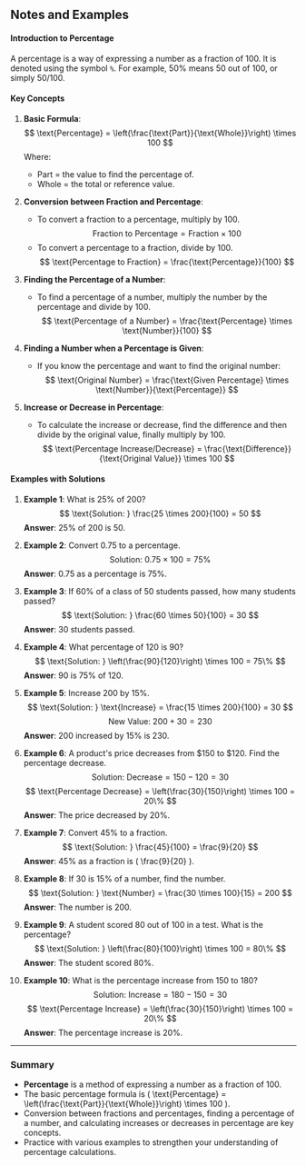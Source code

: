 ## Notes and Examples

#### Introduction to Percentage
A percentage is a way of expressing a number as a fraction of 100. It is denoted using the symbol `%`. For example, 50% means 50 out of 100, or simply 50/100.

#### Key Concepts

1. **Basic Formula**: 
   $$
   \text{Percentage} = \left(\frac{\text{Part}}{\text{Whole}}\right) \times 100
   $$
   Where:
   - Part = the value to find the percentage of.
   - Whole = the total or reference value.

2. **Conversion between Fraction and Percentage**:
   - To convert a fraction to a percentage, multiply by 100.
     $$
     \text{Fraction to Percentage} = \text{Fraction} \times 100
     $$
   - To convert a percentage to a fraction, divide by 100.
     $$
     \text{Percentage to Fraction} = \frac{\text{Percentage}}{100}
     $$

3. **Finding the Percentage of a Number**:
   - To find a percentage of a number, multiply the number by the percentage and divide by 100.
     $$
     \text{Percentage of a Number} = \frac{\text{Percentage} \times \text{Number}}{100}
     $$

4. **Finding a Number when a Percentage is Given**:
   - If you know the percentage and want to find the original number:
     $$
     \text{Original Number} = \frac{\text{Given Percentage} \times \text{Number}}{\text{Percentage}}
     $$

5. **Increase or Decrease in Percentage**:
   - To calculate the increase or decrease, find the difference and then divide by the original value, finally multiply by 100.
     $$
     \text{Percentage Increase/Decrease} = \frac{\text{Difference}}{\text{Original Value}} \times 100
     $$

#### Examples with Solutions

1. **Example 1**: What is 25% of 200?
   $$
   \text{Solution: } \frac{25 \times 200}{100} = 50
   $$
   **Answer**: 25% of 200 is 50.

2. **Example 2**: Convert 0.75 to a percentage.
   $$
   \text{Solution: } 0.75 \times 100 = 75\%
   $$
   **Answer**: 0.75 as a percentage is 75%.

3. **Example 3**: If 60% of a class of 50 students passed, how many students passed?
   $$
   \text{Solution: } \frac{60 \times 50}{100} = 30
   $$
   **Answer**: 30 students passed.

4. **Example 4**: What percentage of 120 is 90?
   $$
   \text{Solution: } \left(\frac{90}{120}\right) \times 100 = 75\%
   $$
   **Answer**: 90 is 75% of 120.

5. **Example 5**: Increase 200 by 15%.
   $$
   \text{Solution: } \text{Increase} = \frac{15 \times 200}{100} = 30
   $$
   $$
   \text{New Value: } 200 + 30 = 230
   $$
   **Answer**: 200 increased by 15% is 230.

6. **Example 6**: A product's price decreases from $150 to $120. Find the percentage decrease.
   $$
   \text{Solution: } \text{Decrease} = 150 - 120 = 30
   $$
   $$
   \text{Percentage Decrease} = \left(\frac{30}{150}\right) \times 100 = 20\%
   $$
   **Answer**: The price decreased by 20%.

7. **Example 7**: Convert 45% to a fraction.
   $$
   \text{Solution: } \frac{45}{100} = \frac{9}{20}
   $$
   **Answer**: 45% as a fraction is \( \frac{9}{20} \).

8. **Example 8**: If 30 is 15% of a number, find the number.
   $$
   \text{Solution: } \text{Number} = \frac{30 \times 100}{15} = 200
   $$
   **Answer**: The number is 200.

9. **Example 9**: A student scored 80 out of 100 in a test. What is the percentage?
   $$
   \text{Solution: } \left(\frac{80}{100}\right) \times 100 = 80\%
   $$
   **Answer**: The student scored 80%.

10. **Example 10**: What is the percentage increase from 150 to 180?
    $$
    \text{Solution: } \text{Increase} = 180 - 150 = 30
    $$
    $$
    \text{Percentage Increase} = \left(\frac{30}{150}\right) \times 100 = 20\%
    $$
    **Answer**: The percentage increase is 20%.

---

### Summary
- **Percentage** is a method of expressing a number as a fraction of 100.
- The basic percentage formula is \( \text{Percentage} = \left(\frac{\text{Part}}{\text{Whole}}\right) \times 100 \).
- Conversion between fractions and percentages, finding a percentage of a number, and calculating increases or decreases in percentage are key concepts.
- Practice with various examples to strengthen your understanding of percentage calculations.